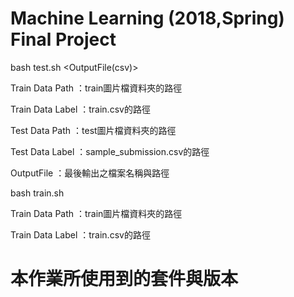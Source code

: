 # Machine Learning (2018,Spring) Final Project 
bash test.sh <Train Data Path> <Train Data Label> <Test Data Path> <Test Data Label> <OutputFile(csv)>


Train Data Path     ：train圖片檔資料夾的路徑

Train Data Label    ：train.csv的路徑

Test Data Path      ：test圖片檔資料夾的路徑

Test Data Label     ：sample_submission.csv的路徑

OutputFile          ：最後輸出之檔案名稱與路徑


bash train.sh <Train Data Path> <Train Data Label>


Train Data Path     ：train圖片檔資料夾的路徑

Train Data Label    ：train.csv的路徑


# 本作業所使用到的套件與版本

